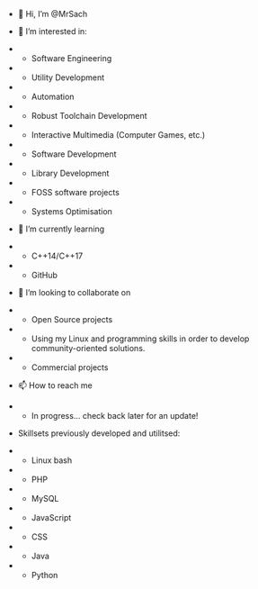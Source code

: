- 👋 Hi, I’m @MrSach

- 👀 I’m interested in:
- - Software Engineering
- - Utility Development
- - Automation
- - Robust Toolchain Development
- - Interactive Multimedia (Computer Games, etc.)
- - Software Development
- - Library Development
- - FOSS software projects
- - Systems Optimisation

- 🌱 I’m currently learning
- - C++14/C++17
- - GitHub

- 💞️ I’m looking to collaborate on
- - Open Source projects
- - Using my Linux and programming skills in order to develop community-oriented solutions.
- - Commercial projects

- 📫 How to reach me
- - In progress... check back later for an update!

- Skillsets previously developed and utilitsed:
- - Linux bash
- - PHP
- - MySQL
- - JavaScript
- - CSS
- - Java
- - Python

<!---
MrSach/MrSach is a ✨ special ✨ repository because its `README.md` (this file) appears on your GitHub profile.
You can click the Preview link to take a look at your changes.
--->
